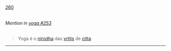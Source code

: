 [260](https://github.com/guilhermeprokisch/ideias/issues/260) 
###### 




 ######  Mention in [yoga #253](yoga-#253)  
 > Yoga é o [nirodha](nirodha) das [vrttis](vrttis) de [citta](citta)

-------------------------------------------------------------------------------

